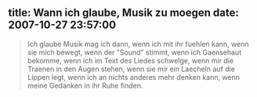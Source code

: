 title: Wann ich glaube, Musik zu moegen
date: 2007-10-27 23:57:00 
---
 
> Ich glaube Musik mag ich dann, 
> wenn ich mit ihr fuehlen kann, 
> wenn sie mich bewegt, 
> wenn der "Sound" stimmt, 
> wenn ich Gaensehaut bekomme, 
> wenn ich im Text des Liedes schwelge, 
> wenn mir die Traenen in den Augen stehen, 
> wenn sie mir ein Laecheln auf die Lippen legt, 
> wenn ich an nichts anderes mehr denken kann, 
> wenn meine Gedanken in ihr Ruhe finden.
